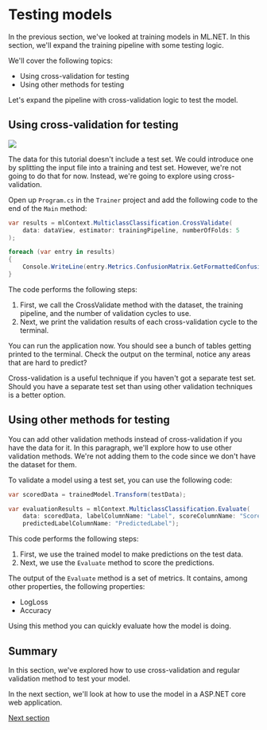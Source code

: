 # Testing models
In the previous section, we've looked at training models in ML.NET. In this
section, we'll expand the training pipeline with some testing logic.

We'll cover the following topics:

* Using cross-validation for testing
* Using other methods for testing

Let's expand the pipeline with cross-validation logic to test the model.

## Using cross-validation for testing

[![](http://img.youtube.com/vi/IamXQZQyWBg/0.jpg)](http://www.youtube.com/watch?v=IamXQZQyWBg "Validating the model")

The data for this tutorial doesn't include a test set. We could introduce one by
splitting the input file into a training and test set. However, we're not going
to do that for now. Instead, we're going to explore using cross-validation.

Open up `Program.cs` in the `Trainer` project and add the following code to the
end of the `Main` method:

``` csharp
var results = mlContext.MulticlassClassification.CrossValidate(
    data: dataView, estimator: trainingPipeline, numberOfFolds: 5
);

foreach (var entry in results)
{
    Console.WriteLine(entry.Metrics.ConfusionMatrix.GetFormattedConfusionTable());
}
```

The code performs the following steps:

1. First, we call the CrossValidate method with the dataset, the training
   pipeline, and the number of validation cycles to use.
2. Next, we print the validation results of each cross-validation cycle to the
   terminal.

You can run the application now. You should see a bunch of tables getting
printed to the terminal. Check the output on the terminal, notice any areas that
are hard to predict?

Cross-validation is a useful technique if you haven't got a separate test set.
Should you have a separate test set than using other validation techniques is a
better option.

## Using other methods for testing

You can add other validation methods instead of cross-validation if you have the
data for it. In this paragraph, we'll explore how to use other validation
methods. We're not adding them to the code since we don't have the dataset for
them.

To validate a model using a test set, you can use the following code:

``` csharp
var scoredData = trainedModel.Transform(testData);

var evaluationResults = mlContext.MulticlassClassification.Evaluate(
    data: scoredData, labelColumnName: "Label", scoreColumnName: "Score",
    predictedLabelColumnName: "PredictedLabel");
```

This code performs the following steps:

1. First, we use the trained model to make predictions on the test data.
2. Next, we use the `Evaluate` method to score the predictions.

The output of the `Evaluate` method is a set of metrics. It contains, among
other properties, the following properties:

* LogLoss
* Accuracy


Using this method you can quickly evaluate how the model is doing.

## Summary

In this section, we've explored how to use cross-validation and regular
validation method to test your model.

In the next section, we'll look at how to use the model in a ASP.NET core web
application.

[Next section](using-models/README.md)